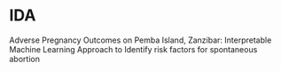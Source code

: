 # IDA
Adverse Pregnancy Outcomes on Pemba Island, Zanzibar:  Interpretable Machine Learning Approach to Identify risk factors  for spontaneous abortion
